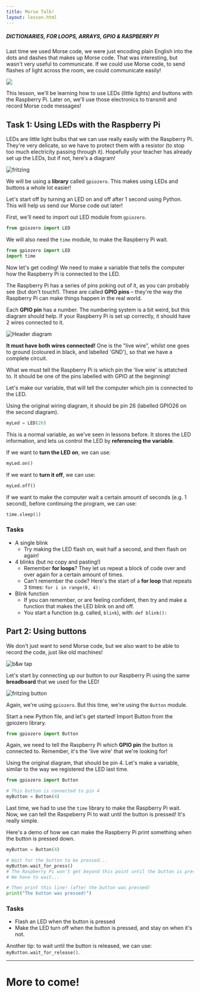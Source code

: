 ```yaml
---
title: Morse Talk!
layout: lesson.html
---
```

##### DICTIONARIES, FOR LOOPS, ARRAYS, GPIO & RASPBERRY PI

Last time we used Morse code, we were just encoding plain English into the dots and dashes that makes up Morse code. That was interesting, but wasn't very useful to communicate. If we could use Morse code, to send flashes of light across the room, we could communicate easily!

![](images/flash.gif)

This lesson, we'll be learning how to use LEDs (little lights) and buttons with the Raspberry Pi. Later on, we'll use those electronics to transmit and record Morse code messages!

## Task 1: Using LEDs with the Raspberry Pi
LEDs are little light bulbs that we can use really easily with the Raspberry Pi. They're very delicate, so we have to protect them with a resistor (to stop too much electricity passing through it). Hopefully your teacher has already set up the LEDs, but if not, here's a diagram!

![fritzing](images/LEDtest.png)

We will be using a **library** called ``gpiozero``. This makes using LEDs and buttons a whole lot easier!

Let's start off by turning an LED on and off after 1 second using Python. This will help us send our Morse code out later!

First, we'll need to import out LED module from ``gpiozero``. 

```python
from gpiozero import LED
```

We will also need the ``time`` module, to make the Raspberry Pi wait.

```python
from gpiozero import LED
import time
```

Now let's get coding! We need to make a variable that tells the computer how the Raspberry Pi is connected to the LED. 

The Raspberry Pi has a series of pins poking out of it, as you can probably see (but don't touch!). These are called **GPIO pins** – they're the way the Raspberry Pi can make things happen in the real world. 

Each **GPIO pin** has a number. The numbering system is a bit weird, but this diagram should help. If your Raspberry Pi is set up correctly, it should have 2 wires connected to it. 

![Header diagram](images/pinout.png)

**It must have both wires connected!** One is the "live wire", whilst one goes to ground (coloured in black, and labelled 'GND'), so that we have a complete circuit. 

What we must tell the Raspberry Pi is which pin the 'live wire' is attatched to. It should be one of the pins labelled with GPIO at the beginning!

Let's make our variable, that will tell the computer which pin is connected to the LED. 

Using the original wiring diagram, it should be pin 26 (labelled GPIO26 on the second diagram). 

```python
myLed = LED(26)
```

This is a normal variable, as we've seen in lessons before. It stores the LED information, and lets us control the LED by **referencing the variable**.

If we want to **turn the LED on**, we can use:

```python
myLed.on()
```

If we want to **turn it off**, we can use:

```python
myLed.off()
```

If we want to make the computer wait a certain amount of seconds (e.g. 1 second), before continuing the program, we can use:

```python
time.sleep(1)
```

### Tasks
* A single blink
	* Try making the LED flash on, wait half a second, and then flash on again!
* 4 blinks (but no copy and pasting!)
	* Remember **for loops**? They let us repeat a block of code over and over again for a certain amount of times. 
	* Can't remember the code? Here's the start of a **for loop** that repeats 3 times: ``for i in range(0, 4):``
* Blink function
	* If you can remember, or are feeling confident, then try and make a function that makes the LED blink on and off. 
	* You start a function (e.g. called, `blink`), with: ``def blink():``

## Part 2: Using buttons
We don't just want to send Morse code, but we also want to be able to record the code, just like old machines!

![b&w tap](images/tap.gif)

Let's start by connecting up our button to our Raspberry Pi using the same **breadboard** that we used for the LED!

![fritzing button](images/button1.png)

Again, we're using `gpiozero`. But this time, we're using the `Button` module. 

Start a new Python file, and let's get started! Import Button from the gpiozero library.

```python
from gpiozero import Button
```
Again, we need to tell the Raspberry Pi which **GPIO pin** the button is connected to. Remember, it's the 'live wire' that we're looking for!

Using the original diagram, that should be pin 4. Let's make a variable, similar to the way we registered the LED last time. 

```python
from gpiozero import Button 

# This button is connected to pin 4
myButton = Button(4) 
```

Last time, we had to use the `time` library to make the Raspberry Pi wait. Now, we can tell the Raspeberry Pi to wait until the button is pressed! It's really simple. 

Here's a demo of how we can make the Raspberry Pi print something when the button is pressed down.

```python
myButton = Button(4)

# Wait for the button to be pressed...
myButton.wait_for_press()
# The Raspberry Pi won't get beyond this point until the button is pressed
# We have to wait...

# Then print this line! (after the button was pressed)
print("The button was pressed!")
```



### Tasks
* Flash an LED when the button is pressed
* Make the LED turn off when the button is pressed, and stay on when it's not.

Another tip: to wait until the button is released, we can use: `myButton.wait_for_release()`.

---
# More to come!